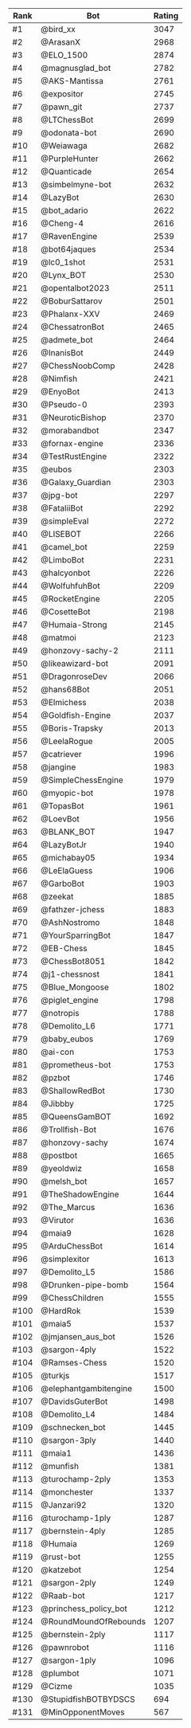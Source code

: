 Rank|Bot|Rating
---|---|---
#1|@bird_xx|3047
#2|@ArasanX|2968
#3|@ELO_1500|2874
#4|@magnusglad_bot|2782
#5|@AKS-Mantissa|2761
#6|@expositor|2745
#7|@pawn_git|2737
#8|@LTChessBot|2699
#9|@odonata-bot|2690
#10|@Weiawaga|2682
#11|@PurpleHunter|2662
#12|@Quanticade|2654
#13|@simbelmyne-bot|2632
#14|@LazyBot|2630
#15|@bot_adario|2622
#16|@Cheng-4|2616
#17|@RavenEngine|2539
#18|@bot64jaques|2534
#19|@lc0_1shot|2531
#20|@Lynx_BOT|2530
#21|@opentalbot2023|2511
#22|@BoburSattarov|2501
#23|@Phalanx-XXV|2469
#24|@ChessatronBot|2465
#25|@admete_bot|2464
#26|@InanisBot|2449
#27|@ChessNoobComp|2428
#28|@Nimfish|2421
#29|@EnyoBot|2413
#30|@Pseudo-0|2393
#31|@NeuroticBishop|2370
#32|@morabandbot|2347
#33|@fornax-engine|2336
#34|@TestRustEngine|2322
#35|@eubos|2303
#36|@Galaxy_Guardian|2303
#37|@jpg-bot|2297
#38|@FataliiBot|2292
#39|@simpleEval|2272
#40|@LISEBOT|2266
#41|@camel_bot|2259
#42|@LimboBot|2231
#43|@halcyonbot|2226
#44|@WolfuhfuhBot|2209
#45|@RocketEngine|2205
#46|@CosetteBot|2198
#47|@Humaia-Strong|2145
#48|@matmoi|2123
#49|@honzovy-sachy-2|2111
#50|@likeawizard-bot|2091
#51|@DragonroseDev|2066
#52|@hans68Bot|2051
#53|@Elmichess|2038
#54|@Goldfish-Engine|2037
#55|@Boris-Trapsky|2013
#56|@LeelaRogue|2005
#57|@catriever|1996
#58|@jangine|1983
#59|@SimpleChessEngine|1979
#60|@myopic-bot|1978
#61|@TopasBot|1961
#62|@LoevBot|1956
#63|@BLANK_BOT|1947
#64|@LazyBotJr|1940
#65|@michabay05|1934
#66|@LeElaGuess|1906
#67|@GarboBot|1903
#68|@zeekat|1885
#69|@fathzer-jchess|1883
#70|@AshNostromo|1848
#71|@YourSparringBot|1847
#72|@EB-Chess|1845
#73|@ChessBot8051|1842
#74|@j1-chessnost|1841
#75|@Blue_Mongoose|1802
#76|@piglet_engine|1798
#77|@notropis|1788
#78|@Demolito_L6|1771
#79|@baby_eubos|1769
#80|@ai-con|1753
#81|@prometheus-bot|1753
#82|@pzbot|1746
#83|@ShallowRedBot|1730
#84|@Jibbby|1725
#85|@QueensGamBOT|1692
#86|@Trollfish-Bot|1676
#87|@honzovy-sachy|1674
#88|@postbot|1665
#89|@yeoldwiz|1658
#90|@melsh_bot|1657
#91|@TheShadowEngine|1644
#92|@The_Marcus|1636
#93|@Virutor|1636
#94|@maia9|1628
#95|@ArduChessBot|1614
#96|@simplexitor|1613
#97|@Demolito_L5|1586
#98|@Drunken-pipe-bomb|1564
#99|@ChessChildren|1555
#100|@HardRok|1539
#101|@maia5|1537
#102|@jmjansen_aus_bot|1526
#103|@sargon-4ply|1522
#104|@Ramses-Chess|1520
#105|@turkjs|1517
#106|@elephantgambitengine|1500
#107|@DavidsGuterBot|1498
#108|@Demolito_L4|1484
#109|@schnecken_bot|1445
#110|@sargon-3ply|1440
#111|@maia1|1436
#112|@munfish|1381
#113|@turochamp-2ply|1353
#114|@monchester|1337
#115|@Janzari92|1320
#116|@turochamp-1ply|1287
#117|@bernstein-4ply|1285
#118|@Humaia|1269
#119|@rust-bot|1255
#120|@katzebot|1254
#121|@sargon-2ply|1249
#122|@Raab-bot|1217
#123|@princhess_policy_bot|1212
#124|@RoundMoundOfRebounds|1207
#125|@bernstein-2ply|1117
#126|@pawnrobot|1116
#127|@sargon-1ply|1096
#128|@plumbot|1071
#129|@Cizme|1035
#130|@StupidfishBOTBYDSCS|694
#131|@MinOpponentMoves|567
